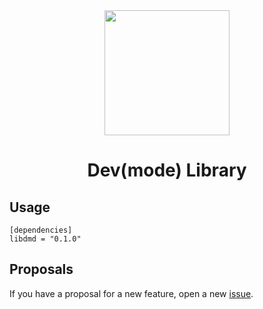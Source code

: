 <div align="center">
    <img width=200 src="https://github.com/edfloreshz/devmode/blob/main/assets/logo.png?raw=true"/>
    <h1>Dev(mode) Library</h1>
</div>

## Usage

```
[dependencies]
libdmd = "0.1.0"
```

## Proposals

If you have a proposal for a new feature, open a new [issue](https://github.com/edfloreshz/devmode/issues).
